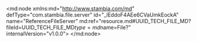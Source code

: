 <?xml version="1.0" encoding="UTF-8"?>
<md:node xmlns:md="http://www.stambia.com/md" defType="com.stambia.file.server" id="_lEddoF4AEe6CVaUmkEockA" name="ReferenceFileServer" md:ref="resource.md#UUID_TECH_FILE_MD?fileId=UUID_TECH_FILE_MD$type=md$name=File?" internalVersion="v1.0.0">
  <node defType="com.stambia.file.directory" id="_lJmcUF4AEe6CVaUmkEockA" name="ReferenceFile">
    <attribute defType="com.stambia.file.directory.path" id="_lJ5XQF4AEe6CVaUmkEockA" value="C:\Stambia\stambiaDesigner_S20.5.1_20210930_075624\stambia\stambiaRuntime\samples\files"/>
  </node>
</md:node>